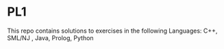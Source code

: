 # PL1
This repo contains solutions to exercises in the following Languages: C++, SML/NJ , Java, Prolog, Python
